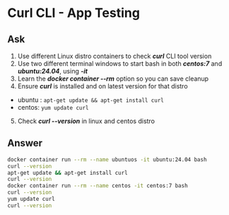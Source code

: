 # Curl CLI - App Testing

## Ask

1. Use different Linux distro containers to check ***curl*** CLI tool version
2. Use two different terminal windows to start bash in both ***centos:7*** and ***ubuntu:24.04***, using ***-it***
3. Learn the ***docker container --rm*** option so you can save cleanup
4. Ensure ***curl*** is installed and on latest version for that distro
  * ubuntu : `apt-get update && apt-get install curl`
  * centos: `yum update curl`
5. Check ***curl --version*** in linux and centos distro


## Answer

```bash
docker container run --rm --name ubuntuos -it ubuntu:24.04 bash
curl --version
apt-get update && apt-get install curl
curl --version
docker container run --rm --name centos -it centos:7 bash
curl --version
yum update curl
curl --version
```